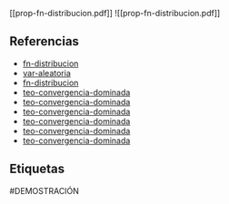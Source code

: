 [[prop-fn-distribucion.pdf]]
![[prop-fn-distribucion.pdf]]

## Referencias
- [fn-distribucion](./fn-distribucion.md)
- [var-aleatoria](./var-aleatoria.md)
- [fn-distribucion](./fn-distribucion.md)
- [teo-convergencia-dominada](./teo-convergencia-dominada.md)
- [teo-convergencia-dominada](./teo-convergencia-dominada.md)
- [teo-convergencia-dominada](./teo-convergencia-dominada.md)
- [teo-convergencia-dominada](./teo-convergencia-dominada.md)
- [teo-convergencia-dominada](./teo-convergencia-dominada.md)
- [teo-convergencia-dominada](./teo-convergencia-dominada.md)

## Etiquetas
#DEMOSTRACIÓN 
